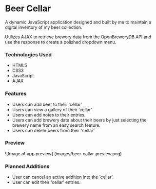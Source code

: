 # Beer Cellar

A dynamic JavaScript application designed and built by me to maintain a digital inventory of my beer collection.

Utilizes AJAX to retrieve brewery data from the OpenBreweryDB API and use the response to create a polished dropdown menu.

### Technologies Used
* HTML5
* CSS3
* JavaScript
* AJAX

### Features
* Users can add beer to their 'cellar'
* Users can view a gallery of their 'cellar'
* Users can add notes to their entries.
* Users can add brewery data about their beers by just selecting the brewery name from an easy search feature.
* Users can delete beers from their 'cellar'

### Preview
![Image of app preview]
(images/beer-callar-preview.png)

### Planned Additions
* User can cancel an active addition into the 'cellar'.
* User can edit their 'cellar' entries.
